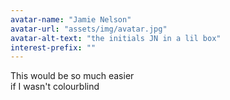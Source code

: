 ```yaml
---
avatar-name: "Jamie Nelson"
avatar-url: "assets/img/avatar.jpg"
avatar-alt-text: "the initials JN in a lil box"
interest-prefix: ""
---
```

This would be so much easier<br>
if I wasn't colourblind
